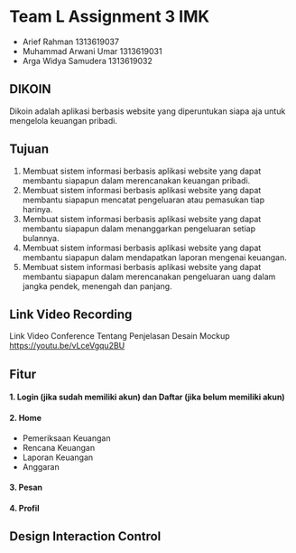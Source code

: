 # Team L Assignment 3 IMK <br>
- Arief Rahman              1313619037 <br>
- Muhammad Arwani Umar      1313619031 <br>
- Arga Widya Samudera       1313619032

## DIKOIN <br>
Dikoin adalah aplikasi berbasis website yang diperuntukan siapa aja untuk mengelola keuangan pribadi.

## Tujuan <br>
1. 	Membuat sistem informasi berbasis aplikasi website yang dapat membantu siapapun dalam merencanakan keuangan pribadi. <br>
2. 	Membuat sistem informasi berbasis aplikasi website yang dapat membantu siapapun mencatat pengeluaran atau pemasukan tiap harinya.<br>
3. 	Membuat sistem informasi berbasis aplikasi website yang dapat membantu siapapun dalam menanggarkan pengeluaran setiap bulannya.<br>
4. 	Membuat sistem informasi berbasis aplikasi website yang dapat membantu siapapun dalam mendapatkan laporan mengenai keuangan.<br>
5. 	Membuat sistem informasi berbasis aplikasi website  yang dapat membantu siapapun dalam merencanakan pengeluaran uang dalam jangka pendek, menengah dan panjang.<br>

## Link Video Recording <br>
Link Video Conference Tentang Penjelasan Desain Mockup https://youtu.be/vLceVgqu2BU

## Fitur
#### 1. Login (jika sudah memiliki akun) dan Daftar (jika belum memiliki akun)
#### 2. Home
  - Pemeriksaan Keuangan
  - Rencana Keuangan
  - Laporan Keuangan
  - Anggaran
#### 3. Pesan
#### 4. Profil

## Design Interaction Control <br> 

